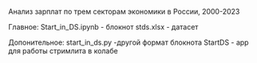 Анализ зарплат по трем секторам экономики в России, 2000-2023

Главное:
Start_in_DS.ipynb - блокнот
stds.xlsx - датасет

Допонительное:
start_in_ds.py -другой формат блокнота 
StartDS - app для работы стримлита в колабе

